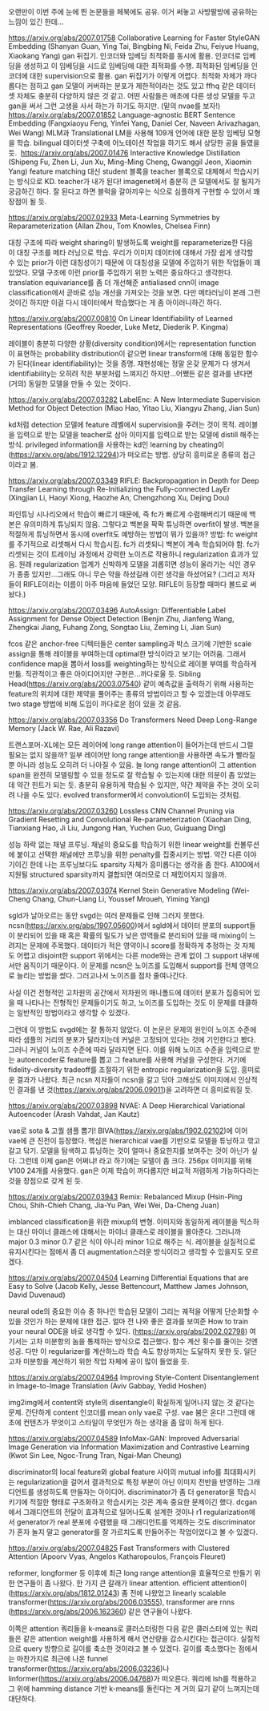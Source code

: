 오랜만이 이번 주에 눈에 띈 논문들을 페북에도 공유. 이거 써놓고 사방팔방에 공유하는 느낌이 있긴 한데...

https://arxiv.org/abs/2007.01758
Collaborative Learning for Faster StyleGAN Embedding (Shanyan Guan, Ying Tai, Bingbing Ni, Feida Zhu, Feiyue Huang, Xiaokang Yang)
gan 뒤집기. 인코더와 임베딩 최적화를 동시에 활용. 인코더로 임베딩을 생성하고 이 임베딩을 시드로 임베딩에 대한 최적화를 수행. 최적화된 임베딩을 인코더에 대한 supervision으로 활용. gan 뒤집기가 이렇게 어렵다. 최적화 자체가 까다롭다는 점하고 gan 모델이 커버하는 분포가 제한적이라는 것도 있고 ffhq 같은 데이터셋 자체도 충분히 다양하지 않은 것 같고. 어떤 사람들은 애초에 다른 생성 모델을 두고 gan을 써서 그런 고생을 사서 하는가 하기도 하지만. (밑의 nvae를 보자!) 
​
​https://arxiv.org/abs/2007.01852
Language-agnostic BERT Sentence Embedding (Fangxiaoyu Feng, Yinfei Yang, Daniel Cer, Naveen Arivazhagan, Wei Wang)
MLM과 Translational LM을 사용해 109개 언어에 대한 문장 임베딩 모형을 학습. bilingual 데이터셋 구축에 어노테이션 작업을 하기도 해서 상당한 공을 들였을 듯. 
​​​
https://arxiv.org/abs/2007.01476
Interactive Knowledge Distillation (Shipeng Fu, Zhen Li, Jun Xu, Ming-Ming Cheng, Gwanggil Jeon, Xiaomin Yang)
feature matching 대신 student 블록을 teacher 블록으로 대체해서 학습시키는 방식으로 KD. teacher가 내가 된다! imagenet에서 충분히 큰 모델에서도 잘 될지가 궁금하긴 하다. 잘 된다고 하면 블럭을 갈아끼우는 식으로 심플하게 구현할 수 있어서 꽤 장점이 될 듯. 

https://arxiv.org/abs/2007.02933
Meta-Learning Symmetries by Reparameterization (Allan Zhou, Tom Knowles, Chelsea Finn)

대칭 구조에 따라 weight sharing이 발생하도록 weight를 reparameterize한 다음 이 대칭 구조를 메타 러닝으로 학습. 우리가 이미지 데이터에 대해서 가장 쉽게 생각할 수 있는 prior가 이런 대칭성이기 때문에 이 대칭성을 모델에 주입하기 위한 작업들이 꽤 있었다. 모델 구조에 이런 prior를 주입하기 위한 노력은 중요하다고 생각한다. translation equivariance를 좀 더 개선해준 antialiased cnn이 image classification에서 곧바로 성능 개선을 가져오는 것을 보면. 다만 메타러닝이 본래 그런 것이긴 하지만 이걸 다시 데이터에서 학습했다는 게 좀 아이러니하긴 하다. 

https://arxiv.org/abs/2007.00810
On Linear Identifiability of Learned Representations (Geoffrey Roeder, Luke Metz, Diederik P. Kingma)

레이블이 충분히 다양한 상황(diversity condition)에서는 representation function이 표현하는 probability distribution이 같으면 linear transform에 대해 동일한 함수가 된다(linear identifiability)는 것을 증명. 재현성에는 정말 온갖 문제가 다 생겨서 identifiability는 오히려 작은 부분처럼 느껴지긴 하지만...어쨌든 같은 결과를 낸다면 (거의) 동일한 모델을 만들 수 있는 것이다. 

https://arxiv.org/abs/2007.03282
LabelEnc: A New Intermediate Supervision Method for Object Detection (Miao Hao, Yitao Liu, Xiangyu Zhang, Jian Sun)

kd처럼 detection 모델에 feature 레벨에서 supervision을 주려는 것이 목적. 레이블을 입력으로 받는 모델을 teacher로 삼아 이미지를 입력으로 받는 모델에 distill 해주는 방식. privileged information을 사용하는 kd인 learning by cheating이 (https://arxiv.org/abs/1912.12294)가 떠오르는 방법. 상당히 흥미로운 종류의 접근이라고 봄.

https://arxiv.org/abs/2007.03349
RIFLE: Backpropagation in Depth for Deep Transfer Learning through Re-Initializing the Fully-connected LayEr (Xingjian Li, Haoyi Xiong, Haozhe An, Chengzhong Xu, Dejing Dou)

파인튜닝 시나리오에서 학습이 빠르기 때문에, 즉 fc가 빠르게 수렴해버리기 때문에 백본은 유의미하게 튜닝되지 않음. 그렇다고 백본을 팍팍 튜닝하면 overfit이 발생. 백본을 적절하게 튜닝하면서 동시에 overfit도 예방하는 방법이 뭐가 있을까? 방법: fc weight를 주기적으로 리셋해서 다시 학습시킴. fc가 리셋되니 백본이 계속 학습되어야 함. fc가 리셋되는 것이 트레이닝 과정에서 강력한 노이즈로 작용하니 regularization 효과가 있음. 원래 regularization 업계가 신박하게 모델을 괴롭히면 성능이 올라가는 식인 경우가 종종 있지만...그래도 아니 무슨 약을 하셨길래 이런 생각을 하셨어요? (그리고 저자들이 RIFLE이라는 이름이 아주 마음에 들었던 모양. RIFLE이 등장할 때마다 볼드로 써놨다.) 

https://arxiv.org/abs/2007.03496
AutoAssign: Differentiable Label Assignment for Dense Object Detection (Benjin Zhu, Jianfeng Wang, Zhengkai Jiang, Fuhang Zong, Songtao Liu, Zeming Li, Jian Sun)

fcos 같은 anchor-free 디텍터들은 center sampling과 박스 크기에 기반한 scale assign을 통해 레이블을 부여하는데 optimal한 방식이라고 보기는 어려움. 그래서 confidence map을 뽑아서 loss를 weighting하는 방식으로 레이블 부여를 학습하게 만듦. 직관적이고 좋은 아이디어지만 구현은...까다로울 듯. Sibling Head(https://arxiv.org/abs/2003.07540) 같이 예측값을 출력하기 위해 사용하는 feature의 위치에 대한 제약을 풀어주는 종류의 방법이라고 할 수 있겠는데 아무래도 two stage 방법에 비해 도입이 까다로운 점이 있을 것 같음. 

https://arxiv.org/abs/2007.03356
Do Transformers Need Deep Long-Range Memory (Jack W. Rae, Ali Razavi)

트랜스포머-XL에는 모든 레이어에 long range attention이 들어가는데 반드시 그럴 필요는 없지 않을까? 일부 레이어만 long range attention을 사용하면 속도가 빨라질 뿐 아니라 성능도 오히려 더 나아질 수 있음. 늘 long range attention이 그 attention span을 완전히 모델링할 수 있을 정도로 잘 학습될 수 있는지에 대한 의문이 좀 있었는데 약간 힌트가 되는 듯. 충분히 유용하게 학습될 수 있지만, 약간 제약을 주는 것이 오히려 나을 수도 있다. evolved transformer에서 convolution이 도입되는 것처럼. 

https://arxiv.org/abs/2007.03260
Lossless CNN Channel Pruning via Gradient Resetting and Convolutional Re-parameterization (Xiaohan Ding, Tianxiang Hao, Ji Liu, Jungong Han, Yuchen Guo, Guiguang Ding)

성능 하락 없는 채널 프루닝. 채널의 중요도를 학습하기 위한 linear weight를 컨볼루션에 붙이고 선택한 채널에만 프루닝을 위한 penalty를 집중시키는 방법. 약간 다른 이야기이긴 한데 나는 프루닝보다도 sparsity 자체가 흥미롭다는 생각을 좀 한다. A100에서 지원될 structured sparsity까지 결합되면 여러모로 더 재밌어지지 않을까. 

https://arxiv.org/abs/2007.03074
Kernel Stein Generative Modeling (Wei-Cheng Chang, Chun-Liang Li, Youssef Mroueh, Yiming Yang)

sgld가 날아오르는 동안 svgd는 여러 문제들로 인해 그러지 못했다. ncsn(https://arxiv.org/abs/1907.05600)에서 sgld에서 데이터 분포의 support들이 분리되어 있을 때 혹은 확률의 밀도가 낮은 영역들로 분리되어 있을 때 mixing이 느려지는 문제에 주목했다. 데이터가 적은 영약이니 score를 정확하게 추정하는 것 자체도 어렵고 disjoint한 support 위에서는 다른 mode와는 관계 없이 그 support 내부에서만 움직이기 때문이다. 이 문제를 ncsn은 노이즈를 도입해서 support를 전체 영역으로 늘리는 방법을 썼다. 그러고나서 노이즈를 점차 줄여나간다.

사실 이건 전형적인 고차원의 공간에서 저차원의 매니폴드에 데이터 분포가 집중되어 있을 때 나타나는 전형적인 문제들이기도 하고, 노이즈를 도입하는 것도 이 문제를 태클하는 일반적인 방법이라고 생각할 수 있겠다.

그런데 이 방법도 svgd에는 잘 통하지 않았다. 이 논문은 문제의 원인이 노이즈 수준에 따라 샘플의 거리의 분포가 달라지는데 커널은 고정되어 있다는 것에 기인한다고 봤다. 그러니 커널이 노이즈 수준에 따라 달라지면 된다. 이를 위해 노이즈 수준을 입력으로 받는 autoencoder로 feature를 뽑고 그 feature를 사용해 커널을 구성한다. 거기에 fidelity-diversity tradeoff를 조절하기 위한 entropic regularization을 도입. 흥미로운 결과가 나왔다. 최근 ncsn 저자들이 ncsn을 갈고 닦아 고해상도 이미지에서 인상적인 결과를 낸 것(https://arxiv.org/abs/2006.09011)을 고려하면 더 흥미로워질 듯. 

https://arxiv.org/abs/2007.03898
NVAE: A Deep Hierarchical Variational Autoencoder (Arash Vahdat, Jan Kautz)

vae로 sota & 고퀄 샘플 뽑기! BIVA(https://arxiv.org/abs/1902.02102)에 이어 vae에 큰 진전이 등장했다. 핵심은 hierarchical vae를 기반으로 모델을 튜닝하고 깎고 갈고 닦기. 모델을 탐색하고 튜닝하는 것이 얼마나 중요한지를 보여주는 것이 아닌가 싶다. 그런데 이제 gan은 어쩌냐! 라고 하기에는 모델이 좀 크다. 256px 이미지를 위해 V100 24개를 사용했다. gan은 이제 학습이 까다롭지만 비교적 저렴하게 가능하다라는 것을 장점으로 갖게 된 듯. 

https://arxiv.org/abs/2007.03943
Remix: Rebalanced Mixup (Hsin-Ping Chou, Shih-Chieh Chang, Jia-Yu Pan, Wei Wei, Da-Cheng Juan)

imblanced classification을 위한 mixup의 변형. 이미지와 동일하게 레이블을 믹스하는 대신 마이너 클래스에 대해서는 마이너 클래스로 레이블을 몰아준다. 그러니까 major 0.3 minor 0.7 같은 식이 아니라 minor 1으로 해주는 식. 레이블을 실질적으로 유지시킨다는 점에서 좀 더 augmentation스러운 방식이라고 생각할 수 있을지도 모르겠다. 

https://arxiv.org/abs/2007.04504
Learning Differential Equations that are Easy to Solve (Jacob Kelly, Jesse Bettencourt, Matthew James Johnson, David Duvenaud)

neural ode의 중요한 이슈 중 하나인 학습된 모델이 그리는 궤적을 어떻게 단순화할 수 있을 것인가 하는 문제에 대한 접근. 얼마 전 나와 좋은 결과를 보여준 How to train your neural ODE을 바로 생각할 수 있다. (https://arxiv.org/abs/2002.02798) 여기서는 고차 미분항의 놈을 통제하는 방식으로 접근했다. 함수 계산 횟수를 줄이는 것엔 성공. 다만 이 regularizer를 계산하느라 학습 속도 향상까지는 도달하지 못한 듯. 일단 고차 미분항을 계산하기 위한 작업 자체에 공이 많이 들었을 듯. 

https://arxiv.org/abs/2007.04964
Improving Style-Content Disentanglement in Image-to-Image Translation (Aviv Gabbay, Yedid Hoshen)

img2img에서 content와 style의 disentangle이 확실하게 일어나지 않는 것 같다는 문제. 간단하게 content 인코더를 mean only vae로 구성. vae 붐은 온다! 그런데 애초에 컨텐츠가 무엇이고 스타일이 무엇인가 하는 생각을 좀 많이 하게 된다. 

https://arxiv.org/abs/2007.04589
InfoMax-GAN: Improved Adversarial Image Generation via Information Maximization and Contrastive Learning (Kwot Sin Lee, Ngoc-Trung Tran, Ngai-Man Cheung)

discriminator의 local feature와 global feature 사이의 mutual info를 최대화시키는 regularization을 걸어서 결과적으로 특정 부분이 아닌 이미지 전반을 반영하는 그래디언트를 생성하도록 만들자는 아이디어. discriminator가 좀 더 generator을 학습시키기에 적절한 형태로 구조화하고 학습시키는 것은 계속 중요한 문제이긴 했다. dcgan에서 그래디언트의 전달이 효과적으로 일어나도록 설계한 것이나 r1 regularization에서 generator가 real 분포에 수렴했을 때 그래디언트를 억제하는 것도 discriminator가 혼자 놀지 말고 generator를 잘 가르치도록 만들어주는 작업이었다고 볼 수 있겠다. 

https://arxiv.org/abs/2007.04825
Fast Transformers with Clustered Attention (Apoorv Vyas, Angelos Katharopoulos, François Fleuret)

reformer, longformer 등 이후에 최근 long range attention을 효율적으로 만들기 위한 연구들이 좀 나왔다. 한 가지 큰 갈래가 linear attention. efficient attention이 (https://arxiv.org/abs/1812.01243) 좀 전에 나왔었고 linearly scalable transformer(https://arxiv.org/abs/2006.03555), transformer are rnns (https://arxiv.org/abs/2006.162360) 같은 연구들이 나왔다.

이쪽은 attention 쿼리들을 k-means로 클러스터링한 다음 같은 클러스터에 있는 쿼리들은 같은 attention weight를 사용하게 해서 연산량을 감소시킨다는 접근이다. 실질적으로 query 방향으로 길이를 축소한 것이라고 볼 수 있겠다. 길이를 축소했다는 점에서는 마찬가지로 최근에 나온 funnel transformer(https://arxiv.org/abs/2006.03236)나 linformer(https://arxiv.org/abs/2006.04768)가 떠오른다. 쿼리에 lsh를 적용하고 그 위에 hamming distance 기반 k-means를 돌린다는 게 거의 묘기 같이 느껴지는데 대단하다. 